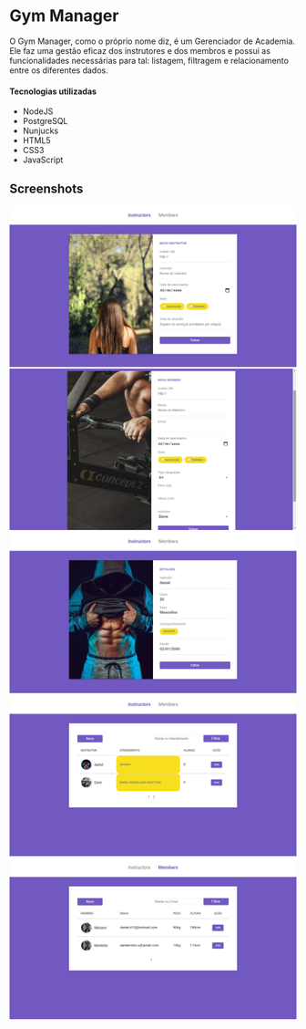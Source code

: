 # Gym Manager

O Gym Manager, como o próprio nome diz, é um Gerenciador de Academia. Ele faz uma gestão eficaz dos instrutores e dos membros e possui as funcionalidades necessárias para tal: listagem, filtragem e relacionamento entre os diferentes dados.

#### Tecnologias utilizadas
- NodeJS
- PostgreSQL
- Nunjucks
- HTML5 
- CSS3
- JavaScript

## Screenshots

![imagem](https://raw.githubusercontent.com/psdaniel/assets/master/gym-manager/2020-07-23%20(10).png)
![imagem](https://raw.githubusercontent.com/psdaniel/assets/master/gym-manager/2020-07-23%20(11).png)
![imagem](https://raw.githubusercontent.com/psdaniel/assets/master/gym-manager/2020-07-23%20(13).png)
![imagem](https://raw.githubusercontent.com/psdaniel/assets/master/gym-manager/2020-07-23%20(6).png)
![imagem](https://raw.githubusercontent.com/psdaniel/assets/master/gym-manager/2020-07-23%20(8).png)


